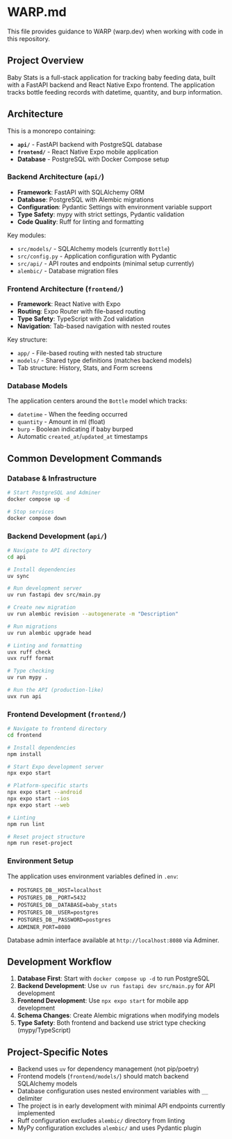 # WARP.md

This file provides guidance to WARP (warp.dev) when working with code in this repository.

## Project Overview

Baby Stats is a full-stack application for tracking baby feeding data, built with a FastAPI backend and React Native Expo frontend. The application tracks bottle feeding records with datetime, quantity, and burp information.

## Architecture

This is a monorepo containing:

- **`api/`** - FastAPI backend with PostgreSQL database
- **`frontend/`** - React Native Expo mobile application
- **Database** - PostgreSQL with Docker Compose setup

### Backend Architecture (`api/`)

- **Framework**: FastAPI with SQLAlchemy ORM
- **Database**: PostgreSQL with Alembic migrations
- **Configuration**: Pydantic Settings with environment variable support
- **Type Safety**: mypy with strict settings, Pydantic validation
- **Code Quality**: Ruff for linting and formatting

Key modules:
- `src/models/` - SQLAlchemy models (currently `Bottle`)
- `src/config.py` - Application configuration with Pydantic
- `src/api/` - API routes and endpoints (minimal setup currently)
- `alembic/` - Database migration files

### Frontend Architecture (`frontend/`)

- **Framework**: React Native with Expo
- **Routing**: Expo Router with file-based routing
- **Type Safety**: TypeScript with Zod validation
- **Navigation**: Tab-based navigation with nested routes

Key structure:
- `app/` - File-based routing with nested tab structure
- `models/` - Shared type definitions (matches backend models)
- Tab structure: History, Stats, and Form screens

### Database Models

The application centers around the `Bottle` model which tracks:
- `datetime` - When the feeding occurred
- `quantity` - Amount in ml (float)
- `burp` - Boolean indicating if baby burped
- Automatic `created_at`/`updated_at` timestamps

## Common Development Commands

### Database & Infrastructure

```bash
# Start PostgreSQL and Adminer
docker compose up -d

# Stop services
docker compose down
```

### Backend Development (`api/`)

```bash
# Navigate to API directory
cd api

# Install dependencies
uv sync

# Run development server
uv run fastapi dev src/main.py

# Create new migration
uv run alembic revision --autogenerate -m "Description"

# Run migrations
uv run alembic upgrade head

# Linting and formatting
uvx ruff check
uvx ruff format

# Type checking
uv run mypy .

# Run the API (production-like)
uvx run api
```

### Frontend Development (`frontend/`)

```bash
# Navigate to frontend directory
cd frontend

# Install dependencies
npm install

# Start Expo development server
npx expo start

# Platform-specific starts
npx expo start --android
npx expo start --ios
npx expo start --web

# Linting
npm run lint

# Reset project structure
npm run reset-project
```

### Environment Setup

The application uses environment variables defined in `.env`:
- `POSTGRES_DB__HOST=localhost`
- `POSTGRES_DB__PORT=5432`
- `POSTGRES_DB__DATABASE=baby_stats`
- `POSTGRES_DB__USER=postgres`
- `POSTGRES_DB__PASSWORD=postgres`
- `ADMINER_PORT=8080`

Database admin interface available at `http://localhost:8080` via Adminer.

## Development Workflow

1. **Database First**: Start with `docker compose up -d` to run PostgreSQL
2. **Backend Development**: Use `uv run fastapi dev src/main.py` for API development
3. **Frontend Development**: Use `npx expo start` for mobile app development
4. **Schema Changes**: Create Alembic migrations when modifying models
5. **Type Safety**: Both frontend and backend use strict type checking (mypy/TypeScript)

## Project-Specific Notes

- Backend uses `uv` for dependency management (not pip/poetry)
- Frontend models (`frontend/models/`) should match backend SQLAlchemy models
- Database configuration uses nested environment variables with `__` delimiter
- The project is in early development with minimal API endpoints currently implemented
- Ruff configuration excludes `alembic/` directory from linting
- MyPy configuration excludes `alembic/` and uses Pydantic plugin
